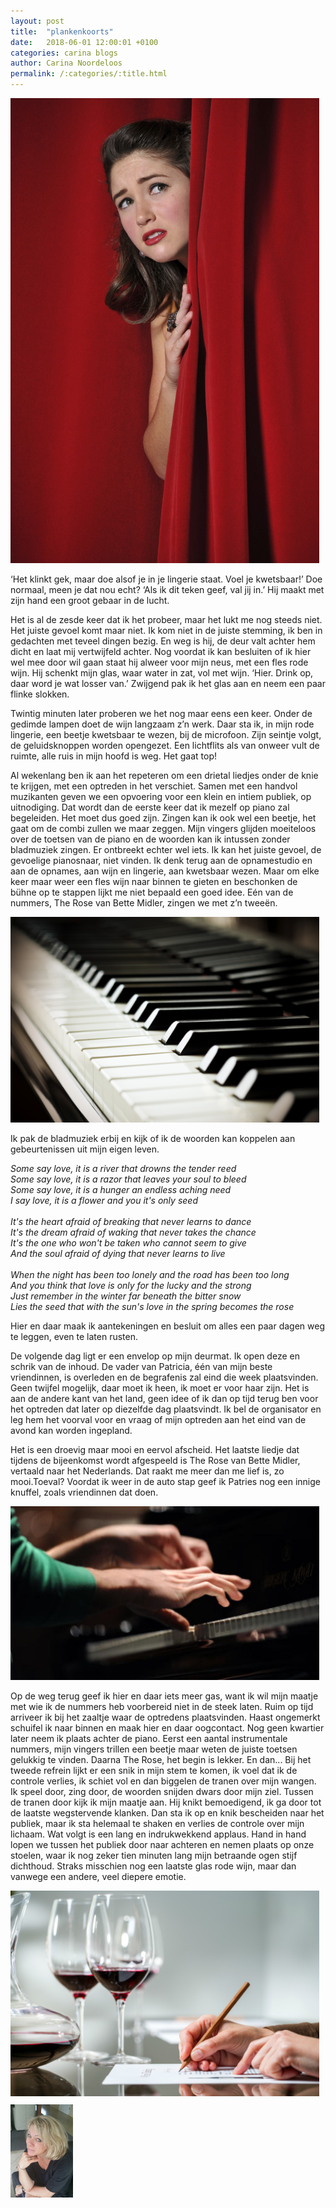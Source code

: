 ```yaml
---
layout: post
title:  "plankenkoorts"
date:   2018-06-01 12:00:01 +0100
categories: carina blogs
author: Carina Noordeloos
permalink: /:categories/:title.html
---
```

<div style="margin:0 10px 10px 0"><img src="/assets/plankenkoorts 1.jpg"/></div>

‘Het klinkt gek, maar doe alsof je in je lingerie staat. Voel je kwetsbaar!’
Doe normaal, meen je dat nou echt?
‘Als ik dit teken geef, val jij in.’ Hij maakt met zijn hand een groot gebaar in de lucht.

Het is al de zesde keer dat ik het probeer, maar het lukt me nog steeds niet. Het juiste gevoel komt maar niet. Ik kom niet in de juiste stemming, ik ben in gedachten met teveel dingen bezig.
En weg is hij, de deur valt achter hem dicht en laat mij vertwijfeld achter. Nog voordat ik kan besluiten of ik hier wel mee door wil gaan staat hij alweer voor mijn neus, met een fles rode wijn. Hij schenkt mijn glas, waar water in zat, vol met wijn. ‘Hier. Drink op, daar word je wat losser van.’ Zwijgend pak ik het glas aan en neem een paar flinke slokken.

Twintig minuten later proberen we het nog maar eens een keer. Onder de gedimde lampen doet de wijn langzaam z’n werk. Daar sta ik, in mijn rode lingerie, een beetje kwetsbaar te wezen, bij de microfoon. Zijn seintje volgt, de geluidsknoppen worden opengezet. Een lichtflits als van onweer vult de ruimte, alle ruis in mijn hoofd is weg. Het gaat top!

Al wekenlang ben ik aan het repeteren om een drietal liedjes onder de knie te krijgen, met een optreden in het verschiet. Samen met een handvol muzikanten geven we een opvoering voor een klein en intiem publiek, op uitnodiging. Dat wordt dan de eerste keer dat ik mezelf op piano zal begeleiden. Het moet dus goed zijn. Zingen kan ik ook wel een beetje, het gaat om de combi zullen we maar zeggen. Mijn vingers glijden moeiteloos over de toetsen van de piano en de woorden kan ik intussen zonder bladmuziek zingen. Er ontbreekt echter wel iets. Ik kan het juiste gevoel, de gevoelige pianosnaar, niet vinden. Ik denk terug aan de opnamestudio en aan de opnames, aan wijn en lingerie, aan kwetsbaar wezen. Maar om elke keer maar weer een fles wijn naar binnen te gieten en beschonken de bühne op te stappen lijkt me niet bepaald een goed idee. Eén van de nummers, The Rose van Bette Midler, zingen we met z’n tweeën.

<div style="margin:0 10px 10px 0"><img src="/assets/plankenkoorts 2.jpg"/></div>

Ik pak de bladmuziek erbij en kijk of ik de woorden kan koppelen aan gebeurtenissen uit mijn eigen leven.

<i>Some say love, it is a river that drowns the tender reed<br>
Some say love, it is a razor that leaves your soul to bleed<br>
Some say love, it is a hunger an endless aching need<br>
I say love, it is a flower and you it's only seed<br><br>
It's the heart afraid of breaking that never learns to dance<br>
It's the dream afraid of waking that never takes the chance<br>
It's the one who won't be taken who cannot seem to give<br>
And the soul afraid of dying that never learns to live<br><br>
When the night has been too lonely and the road has been too long<br>
And you think that love is only for the lucky and the strong<br>
Just remember in the winter far beneath the bitter snow<br>
Lies the seed that with the sun's love in the spring becomes the rose<br></i>

Hier en daar maak ik aantekeningen en besluit om alles een paar dagen weg te leggen, even te laten rusten.

De volgende dag ligt er een envelop op mijn deurmat. Ik open deze en schrik van de inhoud. De vader van Patricia, één van mijn beste vriendinnen, is overleden en de begrafenis zal eind die week plaatsvinden. Geen twijfel mogelijk, daar moet ik heen, ik moet er voor haar zijn. Het is aan de andere kant van het land, geen idee of ik dan op tijd terug ben voor het optreden dat later op diezelfde dag plaatsvindt. Ik bel de organisator en leg hem het voorval voor en vraag of mijn optreden aan het eind van de avond kan worden ingepland.

Het is een droevig maar mooi en eervol afscheid. Het laatste liedje dat tijdens de bijeenkomst wordt afgespeeld is The Rose van Bette Midler, vertaald naar het Nederlands. Dat raakt me meer dan me lief is, zo mooi.Toeval? Voordat ik weer in de auto stap geef ik Patries nog een innige knuffel, zoals vriendinnen dat doen.

<div style="margin:0 10px 10px 0"><img src="/assets/plankenkoorts 3.jpg"/></div>

Op de weg terug geef ik hier en daar iets meer gas, want ik wil mijn maatje met wie ik de nummers heb voorbereid niet in de steek laten. Ruim op tijd arriveer ik bij het zaaltje waar de optredens plaatsvinden. Haast ongemerkt schuifel ik naar binnen en maak hier en daar oogcontact. Nog geen kwartier later neem ik plaats achter de piano. Eerst een aantal instrumentale nummers, mijn vingers trillen een beetje maar weten de juiste toetsen gelukkig te vinden. Daarna The Rose, het begin is lekker. En dan... Bij het tweede refrein lijkt er een snik in mijn stem te komen, ik voel dat ik de controle verlies, ik schiet vol en dan biggelen de tranen over mijn wangen. Ik speel door, zing door, de woorden snijden dwars door mijn ziel. Tussen de tranen door kijk ik mijn maatje aan. Hij knikt bemoedigend, ik ga door tot de laatste wegstervende klanken. Dan sta ik op en knik bescheiden naar het publiek, maar ik sta helemaal te shaken en verlies de controle over mijn lichaam. Wat volgt is een lang en indrukwekkend applaus. Hand in hand lopen we tussen het publiek door naar achteren en nemen plaats op onze stoelen, waar ik nog zeker tien minuten lang mijn betraande ogen stijf dichthoud. Straks misschien nog een laatste glas rode wijn, maar dan vanwege een andere, veel diepere emotie.

<div style="margin:0 10px 10px 0"><img src="/assets/plankenkoorts 4.jpg"/></div>

<div style="margin:0 10px 10px 0"><img src="/assets/Carina - profiel 2019.jpg" alt="Carina Noordeloos" width="100"/></div>
